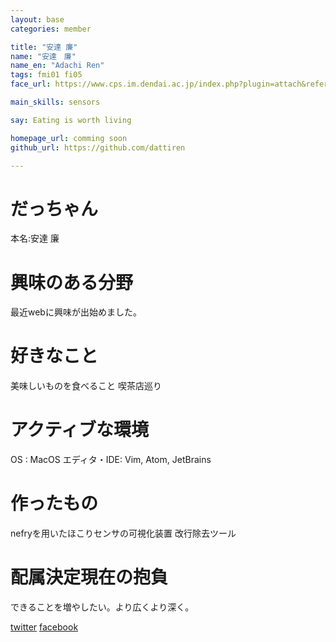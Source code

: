 ```yaml
---
layout: base
categories: member

title: "安達 廉"
name: "安達　廉"
name_en: "Adachi Ren"
tags: fmi01 fi05
face_url: https://www.cps.im.dendai.ac.jp/index.php?plugin=attach&refer=Members&openfile=nowprinting.png

main_skills: sensors  

say: Eating is worth living

homepage_url: comming soon
github_url: https://github.com/dattiren

---
```

# だっちゃん 
本名:安達 廉

# 興味のある分野
最近webに興味が出始めました。

# 好きなこと
美味しいものを食べること
喫茶店巡り

# アクティブな環境

OS : MacOS
エディタ・IDE: Vim, Atom, JetBrains

# 作ったもの

nefryを用いたほこりセンサの可視化装置
改行除去ツール

# 配属決定現在の抱負
できることを増やしたい。より広くより深く。

[twitter](https://twitter.com/musicartr)
[facebook](https://m.facebook.com/len.adachi?ref=bookmarks)
